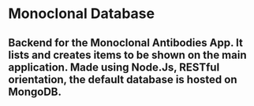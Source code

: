 # Monoclonal Database

## Backend for the Monoclonal Antibodies App. It lists and creates items to be shown on the main application. Made using Node.Js, RESTful orientation, the default database is hosted on MongoDB.
